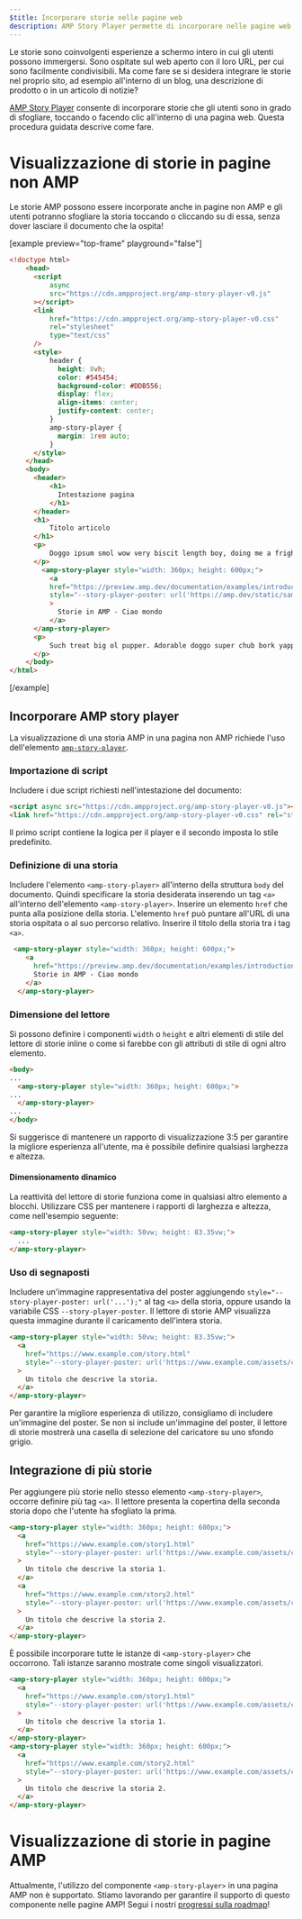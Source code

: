 ```yaml
---
$title: Incorporare storie nelle pagine web
description: AMP Story Player permette di incorporare nelle pagine web delle storie che gli utenti potranno sfogliare, toccando o cliccando le loro pagine. Questa procedura guidata insegna come fare.
---
```


Le storie sono coinvolgenti esperienze a schermo intero in cui gli utenti possono immergersi. Sono ospitate sul web aperto con il loro URL, per cui sono facilmente condivisibili. Ma come fare se si desidera integrare le storie nel proprio sito, ad esempio all'interno di un blog, una descrizione di prodotto o in un articolo di notizie?

[AMP Story Player](https://github.com/ampproject/amphtml/blob/master/spec/amp-story-player.md) consente di incorporare storie che gli utenti sono in grado di sfogliare, toccando o facendo clic all'interno di una pagina web. Questa procedura guidata descrive come fare.

# Visualizzazione di storie in pagine non AMP

Le storie AMP possono essere incorporate  anche in pagine non AMP e gli utenti potranno sfogliare la storia toccando o cliccando su di essa, senza dover lasciare il documento che la ospita!

[example preview="top-frame" playground="false"]

```html
<!doctype html>
    <head>
      <script
          async
          src="https://cdn.ampproject.org/amp-story-player-v0.js"
      ></script>
      <link
          href="https://cdn.ampproject.org/amp-story-player-v0.css"
          rel="stylesheet"
          type="text/css"
      />
      <style>
          header {
            height: 8vh;
            color: #545454;
            background-color: #DDB556;
            display: flex;
            align-items: center;
            justify-content: center;
          }
          amp-story-player {
            margin: 1rem auto;
          }
      </style>
    </head>
    <body>
      <header>
          <h1>
            Intestazione pagina
          </h1>
      </header>
      <h1>
          Titolo articolo
      </h1>
      <p>
          Doggo ipsum smol wow very biscit length boy, doing me a frighten.  Borking doggo doggo heckin dat tungg tho, heckin good boys. Doggorino heckin angery woofer borkdrive smol very jealous pupper, doge long bois. Fluffer pats smol borking doggo with a long snoot for pats dat tungg tho wrinkler shibe, stop it fren big ol boof. Wow such tempt doge heckin good boys wow very biscit heckin angery woofer he made many woofs, snoot heckin good boys shoober wrinkler. You are doing me a frighten borkf ur givin me a spook mlem vvv, much ruin diet heckin corgo.
      </p>
        <amp-story-player style="width: 360px; height: 600px;">
          <a
          href="https://preview.amp.dev/documentation/examples/introduction/stories_in_amp/"
          style="--story-player-poster: url('https://amp.dev/static/samples/img/story_dog2_portrait.jpg')"
          >
            Storie in AMP - Ciao mondo
          </a>
      </amp-story-player>
      <p>
          Such treat big ol pupper. Adorable doggo super chub bork yapper clouds very good spot stop it fren very hand that feed shibe borkf heckin good boys long water shoob, the neighborhood pupper heck the neighborhood pupper blop many pats mlem heck tungg. noodle horse. Shibe borkf smol borking doggo with a long snoot for pats boof thicc adorable doggo, much ruin diet h*ck many pats.
      </p>
    </body>
</html>
```

[/example]

## Incorporare AMP story player

La visualizzazione di una storia AMP in una pagina non AMP richiede l'uso dell'elemento [`amp-story-player`](https://github.com/ampproject/amphtml/blob/master/spec/amp-story-player.md).

### Importazione di script

Includere i due script richiesti nell'intestazione del documento:

```html
<script async src="https://cdn.ampproject.org/amp-story-player-v0.js"></script>
<link href="https://cdn.ampproject.org/amp-story-player-v0.css" rel="stylesheet" type="text/css">
```

Il primo script contiene la logica per il player e il secondo imposta lo stile predefinito.

### Definizione di una storia

Includere l'elemento `<amp-story-player>` all'interno della struttura `body` del documento. Quindi specificare la storia desiderata inserendo un tag `<a>` all'interno dell'elemento `<amp-story-player>`. Inserire un elemento `href` che punta alla posizione della storia. L'elemento `href` può puntare all'URL di una storia ospitata o al suo percorso relativo. Inserire il titolo della storia tra i tag `<a>`.

```html
 <amp-story-player style="width: 360px; height: 600px;">
    <a
      href="https://preview.amp.dev/documentation/examples/introduction/stories_in_amp/">
      Storie in AMP - Ciao mondo
    </a>
  </amp-story-player>
```

### Dimensione del lettore

Si possono definire i componenti `width` o `height` e altri elementi di stile del lettore di storie inline o come si farebbe con gli attributi di stile di ogni altro elemento.

```html
<body>
...
  <amp-story-player style="width: 360px; height: 600px;">
...
  </amp-story-player>
...
</body>
```

Si suggerisce di mantenere un rapporto di visualizzazione 3:5 per garantire la migliore esperienza all'utente, ma è possibile definire qualsiasi larghezza e altezza.

#### Dimensionamento dinamico

La reattività del lettore di storie funziona come in qualsiasi altro elemento a blocchi. Utilizzare CSS per mantenere i rapporti di larghezza e altezza, come nell'esempio seguente:

```html
<amp-story-player style="width: 50vw; height: 83.35vw;">
  ...
</amp-story-player>
```

### Uso di segnaposti

Includere un'immagine rappresentativa del poster aggiungendo `style="--story-player-poster: url('...');"` al tag `<a>` della storia, oppure usando la variabile CSS `--story-player-poster`. Il lettore di storie AMP visualizza questa immagine durante il caricamento dell'intera storia.

```html
<amp-story-player style="width: 50vw; height: 83.35vw;">
  <a
    href="https://www.example.com/story.html"
    style="--story-player-poster: url('https://www.example.com/assets/cover1.html');"
  >
    Un titolo che descrive la storia.
  </a>
</amp-story-player>
```

Per garantire la migliore esperienza di utilizzo, consigliamo di includere un'immagine del poster. Se non si include un'immagine del poster, il lettore di storie mostrerà una casella di selezione del caricatore su uno sfondo grigio.

## Integrazione di più storie

Per aggiungere più storie nello stesso elemento `<amp-story-player>`, occorre definire più tag `<a>`. Il lettore presenta la copertina della seconda storia dopo che l'utente ha sfogliato la prima.

```html
<amp-story-player style="width: 360px; height: 600px;">
  <a
    href="https://www.example.com/story1.html"
    style="--story-player-poster: url('https://www.example.com/assets/cover1.html');"
  >
    Un titolo che descrive la storia 1.
  </a>
  <a
    href="https://www.example.com/story2.html"
    style="--story-player-poster: url('https://www.example.com/assets/cover2.html');"
  >
    Un titolo che descrive la storia 2.
  </a>
</amp-story-player>
```

È possibile incorporare tutte le istanze di `<amp-story-player>` che occorrono. Tali istanze saranno mostrate come singoli visualizzatori.

```html
<amp-story-player style="width: 360px; height: 600px;">
  <a
    href="https://www.example.com/story1.html"
    style="--story-player-poster: url('https://www.example.com/assets/cover1.html');"
  >
    Un titolo che descrive la storia 1.
  </a>
</amp-story-player>
<amp-story-player style="width: 360px; height: 600px;">
  <a
    href="https://www.example.com/story2.html"
    style="--story-player-poster: url('https://www.example.com/assets/cover2.html');"
  >
    Un titolo che descrive la storia 2.
  </a>
</amp-story-player>
```

# Visualizzazione di storie in pagine AMP

Attualmente, l'utilizzo del componente `<amp-story-player>` in una pagina AMP non è supportato. Stiamo lavorando per garantire il supporto di questo componente nelle pagine AMP! Segui i nostri [progressi sulla roadmap](https://github.com/ampproject/amphtml/issues/26308)!
